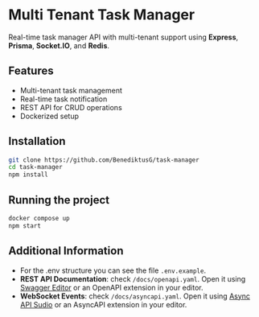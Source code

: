 # Multi Tenant Task Manager

Real-time task manager API with multi-tenant support using **Express**, **Prisma**, **Socket.IO**, and **Redis**.

## Features
- Multi-tenant task management
- Real-time task notification
- REST API for CRUD operations
- Dockerized setup

## Installation
```bash
git clone https://github.com/BenediktusG/task-manager
cd task-manager
npm install
```

## Running the project
```bash
docker compose up
npm start
```

## Additional Information
- For the .env structure you can see the file ```.env.example```.
- **REST API Documentation**: check ```/docs/openapi.yaml```. Open it using [Swagger Editor](https://editor.swagger.io) or an OpenAPI extension in your editor.
- **WebSocket Events**: check ```/docs/asyncapi.yaml```. Open it using [Async API Sudio](https://studio.asyncapi.com) or an AsyncAPI extension in your editor.